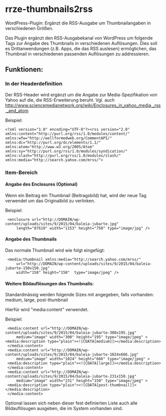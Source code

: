 # rrze-thumbnails2rss
WordPress-Plugin: Ergänzt die RSS-Ausgabe um Thumbnailangaben in verschiedenen Größen. 

Das Plugin ergänzt den RSS-Ausgabekanal von WordPress um folgende Tags zur
Angabe des Thumbnails in verschiedenen Auflösungen.
Dies soll es Drittanwendungen (z.B. Apps, die das RSS auslesen) ermöglichen, 
das Thumbnail in verschiedenen passenden Auflösungen zu addressieren.


## Funktionen:
### In der Headerdefinition

Der RSS-Header wird ergänzt um die Angabe zur Media-Spezifikation von Yahoo auf 
die, die RSS-Erweiterung beruht. 
Vgl. auch http://www.sciencemedianetwork.org/wiki/Enclosures_in_yahoo_media,_rss,_and_atom 
   

Beispiel:
 
    <?xml version="1.0" encoding="UTF-8"?><rss version="2.0"
	xmlns:content="http://purl.org/rss/1.0/modules/content/"
	xmlns:wfw="http://wellformedweb.org/CommentAPI/"
	xmlns:dc="http://purl.org/dc/elements/1.1/"
	xmlns:atom="http://www.w3.org/2005/Atom"
	xmlns:sy="http://purl.org/rss/1.0/modules/syndication/"
	xmlns:slash="http://purl.org/rss/1.0/modules/slash/"
	xmlns:media="http://search.yahoo.com/mrss/">


### Item-Bereich


#### Angabe des Enclosures (Optional)
Wenn ein Beitrag ein Thumbnail (Beitragsbild) hat, wird der neue Tag
<enclosure> verwendet um das Originalbild zu verlinken.

Beispiel:

     <enclosure url="http://DOMAIN/wp-content/uploads/sites/9/2015/04/baleia-jubarte.jpg" 
         length="87610" width="1153" height="750" type="image/jpg" />


#### Angabe des Thumbnails
Das normale Thumbnail wird wie folgt eingefügt:

     <media:thumbnail xmlns:media="http://search.yahoo.com/mrss/" 
         url="http://DOMAIN/wp-content/uploads/sites/9/2015/04/baleia-jubarte-150x150.jpg" 
         width="150" height="150"  type="image/jpeg" />


#### Weitere Bildauflösungen des Thumbnails:
Standardmässig werden folgende Sizes mit angegeben, falls vorhanden: medium, large, post-thumbnail 

Hierfür wird "media:content" verwendet. 

Beispiel:

     <media:content url="http://DOMAIN/wp-content/uploads/sites/9/2015/04/baleia-jubarte-300x195.jpg" 
         medium="image" width="300" height="195" type="image/jpeg" >
 	<media:description type="plain"><![CDATA[medium]]></media:description> 
     </media:content>
     <media:content url="http://DOMAIN/wp-content/uploads/sites/9/2015/04/baleia-jubarte-1024x666.jpg"
         medium="image" width="1024" height="666" type="image/jpeg" >
	 <media:description type="plain"><![CDATA[large]]></media:description> 
     </media:content>
     <media:content url="http://DOMAIN/wp-content/uploads/sites/9/2015/04/baleia-jubarte-231x150.jpg" 
         medium="image" width="231" height="150" type="image/jpeg" >
	 <media:description type="plain"><![CDATA[post-thumbnail]]></media:description> 
     </media:content>


Optional lassen sich neben dieser fest definierten Liste auch alle Bildauflösugen
ausgeben, die im System vorhanden sind.



